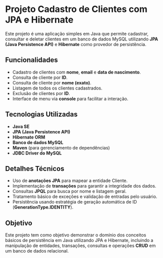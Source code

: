 # Projeto Cadastro de Clientes com JPA e Hibernate

Este projeto é uma aplicação simples em Java que permite cadastrar, consultar e deletar clientes em um banco de dados MySQL utilizando **JPA (Java Persistence API)** e **Hibernate** como provedor de persistência.

## Funcionalidades

- Cadastro de clientes com **nome**, **email** e **data de nascimento**.
- Consulta de cliente por **ID**.
- Consulta de cliente por **nome (exato)**.
- Listagem de todos os clientes cadastrados.
- Exclusão de clientes por **ID**.
- Interface de menu via **console** para facilitar a interação.

## Tecnologias Utilizadas

- **Java SE**
- **JPA (Java Persistence API)**
- **Hibernate ORM**
- **Banco de dados MySQL**
- **Maven** (para gerenciamento de dependências)
- **JDBC Driver do MySQL**

## Detalhes Técnicos

- Uso de **anotações JPA** para mapear a entidade Cliente.
- Implementação de **transações** para garantir a integridade dos dados.
- Consultas **JPQL** para busca por nome e listagem geral.
- Tratamento básico de exceções e validação de entradas pelo usuário.
- Persistência usando estratégia de geração automática de ID (**GenerationType.IDENTITY**).

## Objetivo

Este projeto tem como objetivo demonstrar o domínio dos conceitos básicos de persistência em Java utilizando JPA e Hibernate, incluindo a manipulação de entidades, transações, consultas e operações **CRUD** em um banco de dados relacional.
